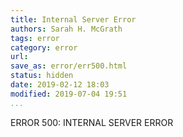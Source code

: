 ```yaml
---
title: Internal Server Error
authors: Sarah H. McGrath
tags: error
category: error
url:
save_as: error/err500.html
status: hidden
date: 2019-02-12 18:03
modified: 2019-07-04 19:51
...
```


ERROR 500: INTERNAL SERVER ERROR
